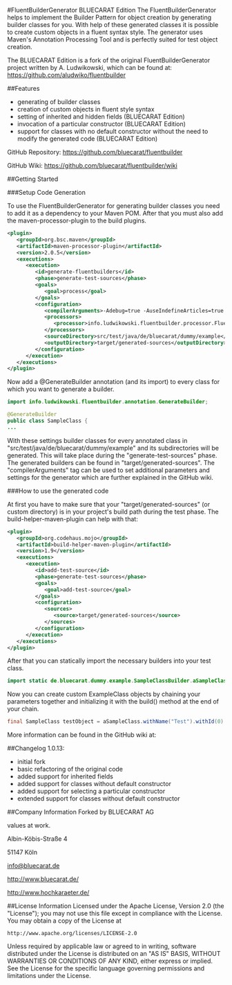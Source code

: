 #FluentBuilderGenerator BLUECARAT Edition
The FluentBuilderGenerator helps to implement the Builder Pattern for object creation by generating builder classes for you. With help of these generated classes it is possible to create custom objects in a fluent syntax style. The generator uses Maven's Annotation Processing Tool and is perfectly suited for test object creation.

The BLUECARAT Edition is a fork of the original FluentBuilderGenerator project written by A. Ludwikowski, which can be found at: https://github.com/aludwiko/fluentbuilder

##Features
* generating of builder classes
* creation of custom objects in fluent style syntax
* setting of inherited and hidden fields (BLUECARAT Edition)
* invocation of a particular constructor (BLUECARAT Edition)
* support for classes with no default constructor without the need to modify the generated code (BLUECARAT Edition)

GitHub Repository: https://github.com/bluecarat/fluentbuilder

GitHub Wiki: https://github.com/bluecarat/fluentbuilder/wiki


##Getting Started

###Setup Code Generation

To use the FluentBuilderGenerator for generating builder classes you need to add it as a dependency to your Maven POM. After that you must also add the maven-processor-plugin to the build plugins.

```xml
<plugin>
   <groupId>org.bsc.maven</groupId>
   <artifactId>maven-processor-plugin</artifactId>
   <version>2.0.5</version>
   <executions>
      <execution>
         <id>generate-fluentbuilders</id>
         <phase>generate-test-sources</phase>
         <goals>
            <goal>process</goal>
         </goals>
         <configuration>
            <compilerArguments>-Adebug=true -AuseIndefineArticles=true -encoding UTF-8</compilerArguments>
            <processors>
               <processor>info.ludwikowski.fluentbuilder.processor.FluentBuilderProcessor</processor>
            </processors>
            <sourceDirectory>src/test/java/de/bluecarat/dummy/example</sourceDirectory>
            <outputDirectory>target/generated-sources</outputDirectory>
         </configuration>
      </execution>
   </executions>
</plugin>
```

Now add a @GenerateBuilder annotation (and its import) to every class for
which you want to generate a builder.

```java
import info.ludwikowski.fluentbuilder.annotation.GenerateBuilder;

@GenerateBuilder
public class SampleClass {
...
```

With these settings builder classes for every annotated class in "src/test/java/de/bluecarat/dummy/example" and its
subdirectories will be generated. This will take place during the "generate-test-sources" phase. The generated builders can be found in "target/generated-sources". The "compilerArguments" tag can be used to set additional parameters and settings for the generator which are further explained in the GitHub wiki.

###How to use the generated code

At first you have to make sure that your "target/generated-sources" (or custom directory) is in your project's build path during the test phase. The build-helper-maven-plugin can help with that:

```xml
<plugin>
   <groupId>org.codehaus.mojo</groupId>
   <artifactId>build-helper-maven-plugin</artifactId>
   <version>1.9</version>
   <executions>
      <execution>
         <id>add-test-source</id>
         <phase>generate-test-sources</phase>
         <goals>
            <goal>add-test-source</goal>
         </goals>
         <configuration>
            <sources>
               <source>target/generated-sources</source>
            </sources>
         </configuration>
      </execution>
   </executions>
</plugin>
```

After that you can statically import the necessary builders into your test class.

```java
import static de.bluecarat.dummy.example.SampleClassBuilder.aSampleClass;
```

Now you can create custom ExampleClass objects by chaining your parameters together and initializing it with the build() method at the end of your chain.

```java
final SampleClass testObject = aSampleClass.withName("Test").withId(0).build();
```

More information can be found in the GitHub wiki at:

##Changelog
1.0.13:

- initial fork
- basic refactoring of the original code
- added support for inherited fields
- added support for classes without default constructor
- added support for selecting a particular constructor
- extended support for classes without default constructor

	
##Company Information
Forked by BLUECARAT AG
 
values at work.

Albin-Köbis-Straße 4

51147 Köln

info@bluecarat.de

http://www.bluecarat.de/

http://www.hochkaraeter.de/ 

	
##License Information
Licensed under the Apache License, Version 2.0 (the "License");
you may not use this file except in compliance with the License.
You may obtain a copy of the License at

    http://www.apache.org/licenses/LICENSE-2.0

Unless required by applicable law or agreed to in writing, software
distributed under the License is distributed on an "AS IS" BASIS,
WITHOUT WARRANTIES OR CONDITIONS OF ANY KIND, either express or implied.
See the License for the specific language governing permissions and
limitations under the License.

